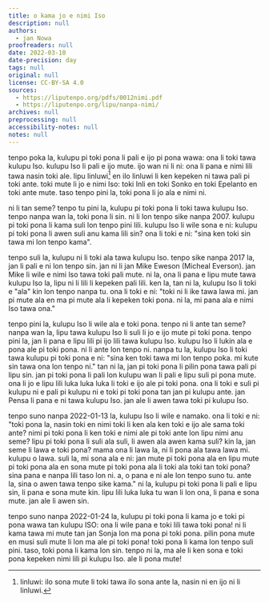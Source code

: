 ```yaml
---
title: o kama jo e nimi Iso
description: null
authors:
  - jan Nowa
proofreaders: null
date: 2022-03-10
date-precision: day
tags: null
original: null
license: CC-BY-SA 4.0
sources:
  - https://liputenpo.org/pdfs/0012nimi.pdf
  - https://liputenpo.org/lipu/nanpa-nimi/
archives: null
preprocessing: null
accessibility-notes: null
notes: null
---
```


tenpo poka la, kulupu pi toki pona li pali e ijo pi pona wawa: ona li toki tawa kulupu Iso. kulupu Iso li pali e ijo mute. ijo wan ni li ni: ona li pana e nimi lili tawa nasin toki ale. lipu linluwi[^1] en ilo linluwi li ken kepeken ni tawa pali pi toki ante. toki mute li jo e nimi Iso: toki Inli en toki Sonko en toki Epelanto en toki ante mute. taso tenpo pini la, toki pona li jo ala e nimi ni.

ni li tan seme? tenpo tu pini la, kulupu pi toki pona li toki tawa kulupu Iso. tenpo nanpa wan la, toki pona li sin. ni li lon tenpo sike nanpa 2007. kulupu pi toki pona li kama suli lon tenpo pini lili. kulupu Iso li wile sona e ni: kulupu pi toki pona li awen suli anu kama lili sin? ona li toki e ni: "sina ken toki sin tawa mi lon tenpo kama".

tenpo suli la, kulupu ni li toki ala tawa kulupu Iso. tenpo sike nanpa 2017 la, jan li pali e ni lon tenpo sin. jan ni li jan Mike Eweson (Micheal Everson). jan Mike li wile e nimi lso tawa toki pali mute. ni la, ona li pana e lipu mute tawa kulupu Iso la, lipu ni li lili li kepeken pali lili. ken la, tan ni la, kulupu Iso li toki e "ala" kin lon tenpo nanpa tu. ona li toki e ni: "toki ni li ike tawa lawa mi. jan pi mute ala en ma pi mute ala li kepeken toki pona. ni la, mi pana ala e nimi Iso tawa ona."

tenpo pini la, kulupu Iso li wile ala e toki pona. tenpo ni li ante tan seme? nanpa wan la, lipu tawa kulupu Iso li suli li jo e ijo mute pi toki pona. tenpo pini la, jan li pana e lipu lili pi ijo lili tawa kulupu Iso. kulupu Iso li lukin ala e pona ale pi toki pona. ni li ante lon tenpo ni. nanpa tu la, kulupu Iso li toki tawa kulupu pi toki pona e ni: "sina ken toki tawa mi lon tenpo poka. mi kute sin tawa ona lon tenpo ni." tan ni la, jan pi toki pona li pilin pona tawa pali pi lipu sin. jan pi toki pona li pali lon kulupu wan li pali e lipu suli pi pona mute. ona li jo e lipu lili luka luka luka li toki e ijo ale pi toki pona. ona li toki e suli pi kulupu ni e pali pi kulupu ni e toki pi toki pona tan jan pi kulupu ante. jan Pensa li pana e ni tawa kulupu Iso. jan ale li awen tawa toki pi kulupu Iso.

[^1]: linluwi: ilo sona mute li toki tawa ilo sona ante la, nasin ni en ijo ni li linluwi.

tenpo suno nanpa 2022-01-13 la, kulupu Iso li wile e namako. ona li toki e ni: "toki pona la, nasin toki en nimi toki li ken ala ken toki e ijo ale sama toki ante? nimi pi toki pona li ken toki e nimi ale pi toki ante lon lipu nimi anu seme? lipu pi toki pona li suli ala suli, li awen ala awen kama suli? kin la, jan seme li lawa e toki pona? mama ona li lawa la, ni li pona ala tawa lawa mi. kulupu o lawa. suli la, mi sona ala e ni: jan mute pi toki pona ala en lipu mute pi toki pona ala en sona mute pi toki pona ala li toki ala toki tan toki pona? sina pana e nanpa lili taso lon ni. a, o pana e ni ale lon tenpo suno tu. ante la, sina o awen tawa tenpo sike kama." ni la, kulupu pi toki pona li pali e lipu sin, li pana e sona mute kin. lipu lili luka luka tu wan li lon ona, li pana e sona mute. jan ale li awen sin.

tenpo suno nanpa 2022-01-24 la, kulupu pi toki pona li kama jo e toki pi pona wawa tan kulupu ISO: ona li wile pana e toki lili tawa toki pona! ni li kama tawa mi mute tan jan Sonja lon ma pona pi toki pona. pilin pona mute en musi suli mute li lon ma ale pi toki pona! toki pona li kama lon tenpo suli pini. taso, toki pona li kama lon sin. tenpo ni la, ma ale li ken sona e toki pona kepeken nimi lili pi kulupu Iso. ale li pona mute!